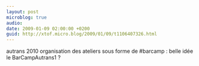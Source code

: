 ```yaml
---
layout: post
microblog: true
audio: 
date: 2009-01-09 02:00:00 +0200
guid: http://xtof.micro.blog/2009/01/09/t1106407326.html
---
```

autrans 2010 organisation des ateliers sous forme de #barcamp : belle idée le BarCampAutrans1 ?
